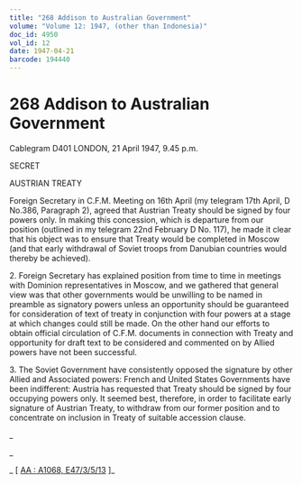 ```yaml
---
title: "268 Addison to Australian Government"
volume: "Volume 12: 1947, (other than Indonesia)"
doc_id: 4950
vol_id: 12
date: 1947-04-21
barcode: 194440
---
```


# 268 Addison to Australian Government

Cablegram D401 LONDON, 21 April 1947, 9.45 p.m.

SECRET

AUSTRIAN TREATY

Foreign Secretary in C.F.M. Meeting on 16th April (my telegram 17th April, D No.386, Paragraph 2), agreed that Austrian Treaty should be signed by four powers only. In making this concession, which is departure from our position (outlined in my telegram 22nd February D No. 117), he made it clear that his object was to ensure that Treaty would be completed in Moscow (and that early withdrawal of Soviet troops from Danubian countries would thereby be achieved).

2\. Foreign Secretary has explained position from time to time in meetings with Dominion representatives in Moscow, and we gathered that general view was that other governments would be unwilling to be named in preamble as signatory powers unless an opportunity should be guaranteed for consideration of text of treaty in conjunction with four powers at a stage at which changes could still be made. On the other hand our efforts to obtain official circulation of C.F.M. documents in connection with Treaty and opportunity for draft text to be considered and commented on by Allied powers have not been successful.

3\. The Soviet Government have consistently opposed the signature by other Allied and Associated powers: French and United States Governments have been indifferent: Austria has requested that Treaty should be signed by four occupying powers only. It seemed best, therefore, in order to facilitate early signature of Austrian Treaty, to withdraw from our former position and to concentrate on inclusion in Treaty of suitable accession clause.

_

_

_ [ [AA : A1068, E47/3/5/13](http://www.naa.gov.au/cgi-bin/Search?O=I&Number=194440) ]_
